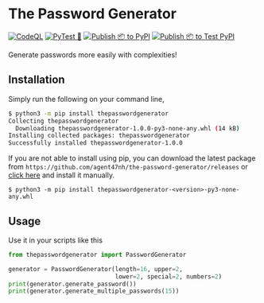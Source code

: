 # The Password Generator

[![CodeQL](https://github.com/agent47nh/the-password-generator/actions/workflows/codeql-analysis.yml/badge.svg)](https://github.com/agent47nh/the-password-generator/actions/workflows/codeql-analysis.yml) [![PyTest 🐍](https://github.com/agent47nh/the-password-generator/actions/workflows/build-test.yml/badge.svg)](https://github.com/agent47nh/the-password-generator/actions/workflows/build-test.yml) [![Publish 📦 to PyPI](https://github.com/agent47nh/the-password-generator/actions/workflows/publish-to-pypi.yml/badge.svg)](https://github.com/agent47nh/the-password-generator/actions/workflows/build-test.yml) [![Publish 📦 to Test PyPI](https://github.com/agent47nh/the-password-generator/actions/workflows/publish-to-test-pypi.yml/badge.svg)](https://github.com/agent47nh/the-password-generator/actions/workflows/build-test.yml)



Generate passwords more easily with complexities!

## Installation

Simply run the following on your command line,

```bash
$ python3 -m pip install thepasswordgenerator
Collecting thepasswordgenerator
  Downloading thepasswordgenerator-1.0.0-py3-none-any.whl (14 kB)
Installing collected packages: thepasswordgenerator
Successfully installed thepasswordgenerator-1.0.0
```

If you are not able to install using pip, you can download the latest package from `https://github.com/agent47nh/the-password-generator/releases` or [click here](https://github.com/agent47nh/the-password-generator/releases) and install it manually.

`$ python3 -m pip install thepasswordgenerator-<version>-py3-none-any.whl`

## Usage

Use it in your scripts like this

```python
from thepasswordgenerator import PasswordGenerator

generator = PasswordGenerator(length=16, upper=2, 
                              lower=2, special=2, numbers=2)
print(generator.generate_password())
print(generator.generate_multiple_passwords(15))
```
